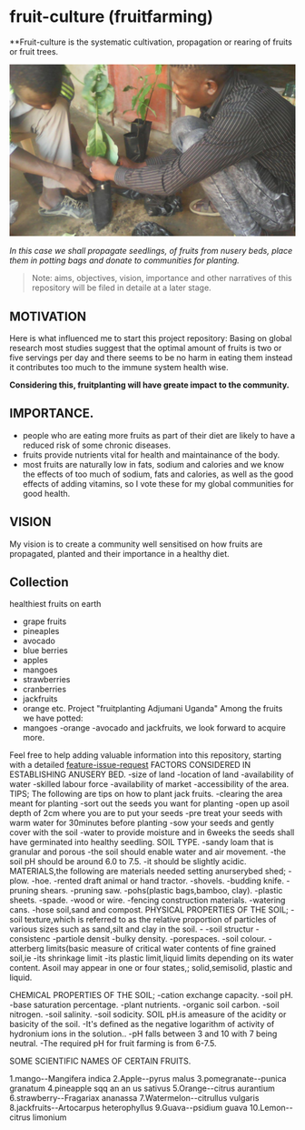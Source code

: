 # fruit-culture (fruitfarming)
**Fruit-culture is the systematic cultivation, propagation or rearing of fruits or fruit trees.

![](/images/fruit-farming-7.jpg)

*In this case we shall propagate seedlings, of fruits from nusery beds, place them in potting bags and donate to communities for planting.*

> Note: aims, objectives, vision, importance and other narratives of this repository will be filed in detaile at a later stage.

## MOTIVATION
Here is what influenced me to start this project repository:
Basing on global research most studies suggest that the optimal amount of fruits is two or five servings per day and there seems to be no harm in eating them instead it contributes too much to the immune system health wise.

**Considering this, fruitplanting will have greate impact to the community.**  


## IMPORTANCE.     
- people who are eating more fruits as part of their diet are likely to have a reduced risk of some chronic diseases.        
- fruits provide nutrients vital for health and maintainance of the body.  
- most fruits are naturally low in fats, sodium and calories and we know the effects of too much of sodium, fats and calories, as well as the good effects of adding vitamins, so I vote these for my global communities for good health.

## VISION
My vision is to create a community well sensitised on how fruits are propagated, planted and their importance in a healthy diet.

## Collection
healthiest fruits on earth
- grape fruits 
- pineaples
- avocado
- blue berries
- apples
- mangoes
- strawberries
- cranberries
- jackfruits
- orange 
etc.
 Project "fruitplanting Adjumani Uganda"
Among the fruits we have potted:
- mangoes 
-orange 
-avocado and jackfruits, 
 we look forward to acquire more.

 Feel free to help adding valuable information into this repository, 
 starting with a detailed [feature-issue-request](https://github.com/chardso/fruit-culture-fruit-farming/issues)
FACTORS CONSIDERED IN ESTABLISHING 
ANUSERY BED.
  -size of land
  -location of land 
  -availability of water 
  -skilled labour force
  -availability of market
  -accessibility of the area.
TIPS; The following are tips on how to plant jack fruits.
  -clearing the area meant for planting 
  -sort out the seeds you want for planting 
  -open up asoil depth of 2cm where you are to put your seeds 
  -pre treat your seeds with warm water for 30minutes before planting 
  -sow your seeds and gently cover with the soil 
  -water to provide moisture and in 6weeks the seeds shall have germinated into healthy seedling. SOIL TYPE.
  -sandy loam that is granular and porous 
  -the soil should enable water and air movement.
  -the soil pH should be around 6.0 to 7.5.
  -it should be slightly acidic.
MATERIALS,the following are materials needed setting anurserybed shed;
  -plow. 
  -hoe.
  -rented draft animal or hand tractor.
  -shovels.
  -budding knife.
  -pruning shears.
  -pruning saw.
  -pohs(plastic bags,bamboo, clay).
  -plastic sheets.
  -spade.
  -wood or wire.
  -fencing construction materials.
  -watering cans.
  -hose soil,sand and compost.
PHYSICAL PROPERTIES OF THE SOIL;
  -soil texture,which is referred to as the relative proportion of particles of various sizes such as sand,silt and clay in the soil.  -
  -soil structur
  -consistenc 
  -partiole densit
  -bulky density.
  -porespaces.
  -soil colour.
  -atterberg limits(basic measure of critical water contents of fine grained soil,ie  -its shrinkage limit  -its plastic limit,liquid limits depending on its water content.  Asoil may appear in one or four states,; solid,semisolid, plastic and liquid.


CHEMICAL PROPERTIES OF THE SOIL;
   -cation exchange capacity.
   -soil pH.
   -base saturation percentage.
   -plant nutrients.
   -organic soil carbon.
   -soil nitrogen.
   -soil salinity.
   -soil sodicity.                          SOIL pH.is ameasure of the acidity or basicity of the soil. 
   -It's defined as the negative logarithm of activity of hydronium ions in the solution..
   -pH falls between 3 and 10 with 7 being neutral.
   -The required pH for fruit farming is from 6-7.5.


SOME SCIENTIFIC NAMES OF CERTAIN FRUITS.

1.mango--Mangifera indica
2.Apple--pyrus malus
3.pomegranate--punica granatum
4.pineapple sqq an an us sativus
5.Orange--citrus aurantium
6.strawberry--Fragariax ananassa
7.Watermelon--citrullus vulgaris
8.jackfruits--Artocarpus heterophyllus
9.Guava--psidium guava
10.Lemon--citrus limonium
